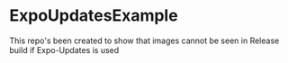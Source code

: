 # ExpoUpdatesExample
This repo's been created to show that images cannot be seen in Release build if Expo-Updates is used
